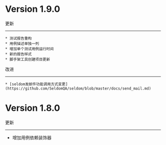 Version 1.9.0
=============

更新
***

    * 测试报告重构
    * 用例描述单独一列
    * 增加单个测试用例运行时间
    * 新的报告样式
    * 脚手架工具创建项目更新


改进
***

    * [seldom发邮件功能调用方式变更](https://github.com/SeldomQA/seldom/blob/master/docs/send_mail.md)

Version 1.8.0
=============

更新
***

* 增加用例依赖装饰器
